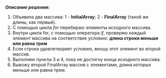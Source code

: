 ***Описание решения:***

1. Объявила два массива: 1 - **InitialArray**; 2 - **FinalArray** (такой же длины, как первый).
2. С помощью цикла *for* перебираю элементы исходного массива.
3. Внутри цикла for, с помощью оператора *if*, проверяю каждый элемент массива на соответствие условию: __длина строки меньше или равна трем__
4. Если строка удовлетворяет условию, вношу этот элемент во второй массив.
5. Выполняю пункты 3 и 4, пока не достигну конца исходного массива.
6. Вывожу второй FinalArray массив с элементами, длина которых меньше или равна трем.

